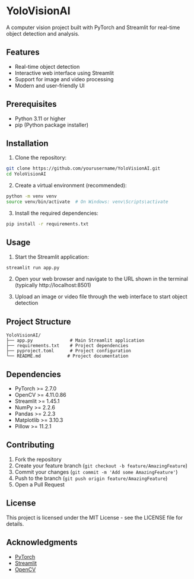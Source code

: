# YoloVisionAI

A computer vision project built with PyTorch and Streamlit for real-time object detection and analysis.

## Features

- Real-time object detection
- Interactive web interface using Streamlit
- Support for image and video processing
- Modern and user-friendly UI

## Prerequisites

- Python 3.11 or higher
- pip (Python package installer)

## Installation

1. Clone the repository:
```bash
git clone https://github.com/yourusername/YoloVisionAI.git
cd YoloVisionAI
```

2. Create a virtual environment (recommended):
```bash
python -m venv venv
source venv/bin/activate  # On Windows: venv\Scripts\activate
```

3. Install the required dependencies:
```bash
pip install -r requirements.txt
```

## Usage

1. Start the Streamlit application:
```bash
streamlit run app.py
```

2. Open your web browser and navigate to the URL shown in the terminal (typically http://localhost:8501)

3. Upload an image or video file through the web interface to start object detection

## Project Structure

```
YoloVisionAI/
├── app.py              # Main Streamlit application
├── requirements.txt    # Project dependencies
├── pyproject.toml      # Project configuration
└── README.md          # Project documentation
```

## Dependencies

- PyTorch >= 2.7.0
- OpenCV >= 4.11.0.86
- Streamlit >= 1.45.1
- NumPy >= 2.2.6
- Pandas >= 2.2.3
- Matplotlib >= 3.10.3
- Pillow >= 11.2.1

## Contributing

1. Fork the repository
2. Create your feature branch (`git checkout -b feature/AmazingFeature`)
3. Commit your changes (`git commit -m 'Add some AmazingFeature'`)
4. Push to the branch (`git push origin feature/AmazingFeature`)
5. Open a Pull Request

## License

This project is licensed under the MIT License - see the LICENSE file for details.

## Acknowledgments

- [PyTorch](https://pytorch.org/)
- [Streamlit](https://streamlit.io/)
- [OpenCV](https://opencv.org/) 
